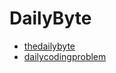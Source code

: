 # DailyByte

- [thedailybyte](https://thedailybyte.dev/)
- [dailycodingproblem](https://www.dailycodingproblem.com/)
